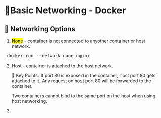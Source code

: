 # 🚀Basic Networking - Docker

## 🔌 Networking Options

1. <mark>None</mark> - container is not connected to anyother container or host network.

<pre> docker run --network none nginx</pre>

2. Host - container is attached to the host network.
 
    📌 Key Points:
    If port 80 is exposed in the container, host port 80 gets attached to it.
    Any request on host port 80 will be forwarded to the container.

    Two containers cannot bind to the same port on the host when using host networking.

3. 